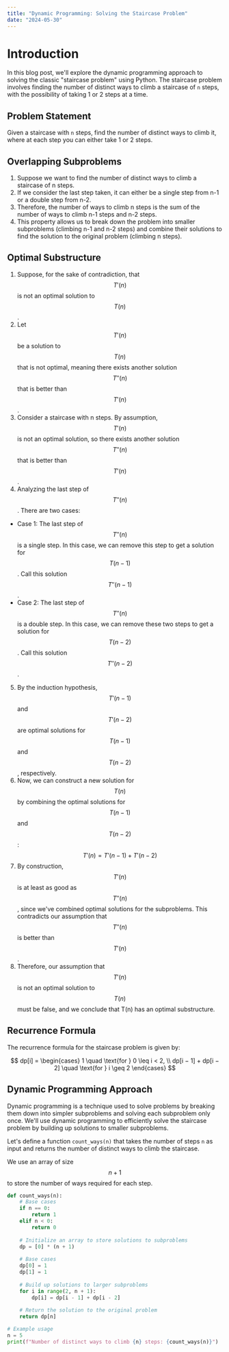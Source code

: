 ```yaml
---
title: "Dynamic Programming: Solving the Staircase Problem"
date: "2024-05-30"
---
```


# Introduction

In this blog post, we'll explore the dynamic programming approach to solving the classic "staircase problem" using Python. The staircase problem involves finding the number of distinct ways to climb a staircase of `n` steps, with the possibility of taking 1 or 2 steps at a time.

## Problem Statement

Given a staircase with `n` steps, find the number of distinct ways to climb it, where at each step you can either take 1 or 2 steps.

## Overlapping Subproblems
1. Suppose we want to find the number of distinct ways to climb a staircase of n steps. 
2. If we consider the last step taken, it can either be a single step from n-1 or a double step from n-2. 
3. Therefore, the number of ways to climb n steps is the sum of the number of ways to climb n-1 steps and n-2 steps.
4. This property allows us to break down the problem into smaller subproblems (climbing n-1 and n-2 steps) and combine their solutions to find the solution to the original problem (climbing n steps).

## Optimal Substructure
1. Suppose, for the sake of contradiction, that $$T'(n)$$ is not an optimal solution to $$T(n)$$.
2. Let $$T'(n)$$ be a solution to $$T(n)$$ that is not optimal, meaning there exists another solution $$T''(n)$$ that is better than $$T'(n)$$.
3. Consider a staircase with n steps. By assumption, $$T'(n)$$ is not an optimal solution, so there exists another solution $$T''(n)$$ that is better than $$T'(n)$$.
4. Analyzing the last step of $$T''(n)$$. There are two cases:
- Case 1: The last step of $$T''(n)$$ is a single step. In this case, we can remove this step to get a solution for $$T(n-1)$$. Call this solution $$T''(n-1)$$.
- Case 2: The last step of $$T''(n)$$ is a double step. In this case, we can remove these two steps to get a solution for $$T(n-2)$$. Call this solution $$T''(n-2)$$.
5. By the induction hypothesis, $$T'(n-1)$$ and $$T'(n-2)$$ are optimal solutions for $$T(n-1)$$ and $$T(n-2)$$, respectively.
6. Now, we can construct a new solution for $$T(n)$$ by combining the optimal solutions for $$T(n-1)$$ and $$T(n-2)$$: $$T'(n) = T'(n-1) + T'(n-2)$$
7. By construction, $$T'(n)$$ is at least as good as $$T''(n)$$, since we've combined optimal solutions for the subproblems. This contradicts our assumption that $$T''(n)$$ is better than $$T'(n)$$.
8. Therefore, our assumption that $$T'(n)$$ is not an optimal solution to $$T(n)$$ must be false, and we conclude that T(n) has an optimal substructure.

## Recurrence Formula
The recurrence formula for the staircase problem is given by:

$$
  dp[i] = \begin{cases}
  1 \quad \text{for } 0 \leq i < 2, \\
  dp[i − 1] + dp[i − 2] \quad \text{for } i \geq 2
\end{cases}
$$

## Dynamic Programming Approach

Dynamic programming is a technique used to solve problems by breaking them down into simpler subproblems and solving each subproblem only once. We'll use dynamic programming to efficiently solve the staircase problem by building up solutions to smaller subproblems.

Let's define a function `count_ways(n)` that takes the number of steps `n` as input and returns the number of distinct ways to climb the staircase.

We use an array of size $$n + 1$$ to store the number of ways required for each step.


```python
def count_ways(n):
    # Base cases
    if n == 0:
        return 1
    elif n < 0:
        return 0
    
    # Initialize an array to store solutions to subproblems
    dp = [0] * (n + 1)
    
    # Base cases
    dp[0] = 1
    dp[1] = 1
    
    # Build up solutions to larger subproblems
    for i in range(2, n + 1):
        dp[i] = dp[i - 1] + dp[i - 2]
    
    # Return the solution to the original problem
    return dp[n]

# Example usage
n = 5
print(f"Number of distinct ways to climb {n} steps: {count_ways(n)}")
